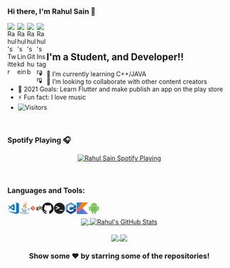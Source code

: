### Hi there, I'm Rahul Sain 👋

<a href="https://twitter.com/rahul_sain01">
  <img align="left" alt="Rahul's Twitter" width="22px" src="https://cdn.jsdelivr.net/npm/simple-icons@v3/icons/twitter.svg" />
</a>
<a href="https://www.linkedin.com/in/rahulsain/">
  <img align="left" alt="Rahul's Linkdein" width="22px" src="https://cdn.jsdelivr.net/npm/simple-icons@v3/icons/linkedin.svg" />
</a>
<a href="https://github.com/rahulsain3000">
  <img align="left" alt="Rahul's Github" width="22px" src="https://cdn.jsdelivr.net/npm/simple-icons@v3/icons/github.svg" />
</a>
<a href="https://www.instagram.com/_rahulsain/">
  <img align="left" alt="Rahul's Instagram" width="22px" src="https://cdn.jsdelivr.net/npm/simple-icons@v3/icons/instagram.svg" />
</a>

<br/>
<br/>

## I'm a Student, and Developer!!

- 🌱 I’m currently learning C++/JAVA
- 👯 I’m looking to collaborate with other content creators
- 🥅 2021 Goals: Learn Flutter and make publish an app on the play store
- ⚡ Fun fact: I love music
- ![Visitors](https://visitor-badge.laobi.icu/badge?page_id=rahulsain3000.rahulsain3000)

<br>

### Spotify Playing 🎧

<div align="center">
  
[<img src="https://now-playing-codestackr.vercel.app/api/spotify-playing" alt="Rahul Sain Spotify Playing" width="350" />](https://open.spotify.com/user/31qxydcf3nsqh65nafr33cie65ci)

</div>

<br />

### Languages and Tools:

<img align="left" width="26px" src="https://raw.githubusercontent.com/github/explore/80688e429a7d4ef2fca1e82350fe8e3517d3494d/topics/visual-studio-code/visual-studio-code.png" />
<img align="left" width="26px" src="https://raw.githubusercontent.com/github/explore/80688e429a7d4ef2fca1e82350fe8e3517d3494d/topics/java/java.png" />
<img align="left" width="26px" src="https://raw.githubusercontent.com/github/explore/80688e429a7d4ef2fca1e82350fe8e3517d3494d/topics/git/git.png" />
<img align="left" width="26px" src="https://raw.githubusercontent.com/github/explore/78df643247d429f6cc873026c0622819ad797942/topics/github/github.png" />
<img align="left" width="26px" src="https://raw.githubusercontent.com/github/explore/80688e429a7d4ef2fca1e82350fe8e3517d3494d/topics/terminal/terminal.png" />
<img align="left" width="26px" src="https://raw.githubusercontent.com/github/explore/80688e429a7d4ef2fca1e82350fe8e3517d3494d/topics/cpp/cpp.png" />
<img align="left" width="26px" src="https://raw.githubusercontent.com/github/explore/80688e429a7d4ef2fca1e82350fe8e3517d3494d/topics/kotlin/kotlin.png" />
<img align="left" width="26px" src="https://raw.githubusercontent.com/github/explore/80688e429a7d4ef2fca1e82350fe8e3517d3494d/topics/android/android.png" />

<br>
<br>

<div align="center">
  
<a href="https://github.com/rahulsain3000">
  <img align="center" src="https://github-readme-stats.vercel.app/api/top-langs/?username=rahulsain3000&theme=dark&hide_langs_below=1" height="220px"/>
</a>
  
<a href="https://github.com/rahulsain3000">
 <img align="center" src="https://github-readme-stats.vercel.app/api?username=rahulsain3000&show_icons=true&theme=dark&line_height=27" alt="Rahul's GitHub Stats" height="220px" />
</a>

</div>

<br>

<div align="center">
  
<a href="https://github.com/rahulsain3000/PersonalTODOList">
  <img align="center" src="https://github-readme-stats.vercel.app/api/pin/?username=rahulsain3000&repo=PersonalTODOList&theme=dark" />
</a>
<a href="https://github.com/rahulsain3000/CPP-DSA">
 <img align="center" src="https://github-readme-stats.vercel.app/api/pin/?username=rahulsain3000&repo=CPP-DSA&theme=dark" />
</a>

</div>


<div align="center">


### Show some ❤️ by starring some of the repositories!

</div>

